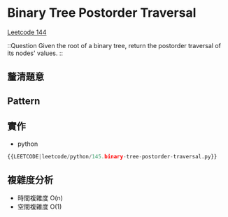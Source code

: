 # Binary Tree Postorder Traversal

[Leetcode 144](https://leetcode.com/problems/binary-tree-postorder-traversal/description/)

::Question
Given the root of a binary tree, return the postorder traversal of its nodes' values.
::

## 釐清題意

## Pattern

## 實作

- python

```python
{{LEETCODE|leetcode/python/145.binary-tree-postorder-traversal.py}}
```

## 複雜度分析

- 時間複雜度
  O(n)
- 空間複雜度
  O(1)
